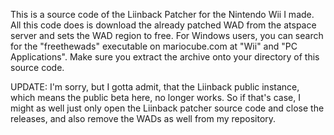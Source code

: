 This is a source code of the Liinback Patcher for the Nintendo Wii I made. 
All this code does is download the already patched WAD from the atspace server and sets the WAD region to free.
For Windows users, you can search for the "freethewads" executable on mariocube.com at "Wii" and "PC Applications". Make sure you extract the archive onto your directory of this source code.

UPDATE:
I'm sorry, but I gotta admit, that the Liinback public instance, which means the public beta here, no longer works. So if that's case, I might as well just only open the Liinback patcher source code and close the releases, and also remove the WADs as well from my repository.
